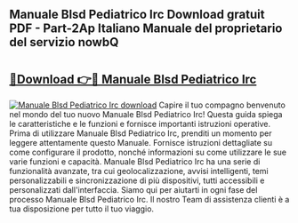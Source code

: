## Manuale Blsd Pediatrico Irc Download gratuit PDF - Part-2Ap Italiano Manuale del proprietario del servizio nowbQ

# <h2><a href="http://dfbx06h.blite.top/?on=Manuale+Blsd+Pediatrico+Irc">🔗Download 👉🔴 Manuale Blsd Pediatrico Irc</a></h2>

[![Manuale Blsd Pediatrico Irc download](https://i.imgur.com/lujVjoI.png)](http://dfbx06h.blite.top/?on=Manuale+Blsd+Pediatrico+Irc)
Capire il tuo compagno benvenuto nel mondo del tuo nuovo Manuale Blsd Pediatrico Irc! Questa guida spiega le caratteristiche e le funzioni e fornisce importanti istruzioni operative. Prima di utilizzare Manuale Blsd Pediatrico Irc, prenditi un momento per leggere attentamente questo Manuale. Fornisce istruzioni dettagliate su come configurare il prodotto, nonché informazioni su come utilizzare le sue varie funzioni e capacità. Manuale Blsd Pediatrico Irc ha una serie di funzionalità avanzate, tra cui geolocalizzazione, avvisi intelligenti, temi personalizzabili e sincronizzazione di più dispositivi, tutti accessibili e personalizzati dall'interfaccia. Siamo qui per aiutarti in ogni fase del processo Manuale Blsd Pediatrico Irc. Il nostro Team di assistenza clienti è a tua disposizione per tutto il tuo viaggio.
